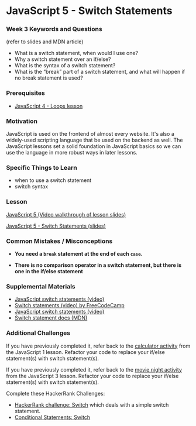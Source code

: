 # JavaScript 5 - Switch Statements

### Week 3 Keywords and Questions

(refer to slides and MDN article)

-  What is a switch statement, when would I use one?
-  Why a switch statement over an if/else?
-  What is the syntax of a switch statement?
-  What is the “break” part of a switch statement, and what will happen if no break statement is used?


### Prerequisites

- [JavaScript 4 - Loops lesson](/javascript/javascript-4-loops.md)

### Motivation

JavaScript is used on the frontend of almost every website. It's also a widely-used scripting language that be used on the backend as well. The JavaScript lessons set a solid foundation in JavaScript basics so we can use the language in more robust ways in later lessons.


### Specific Things to Learn

- when to use a switch statement
- switch syntax

### Lesson

[JavaScript 5 (Video walkthrough of lesson slides)](https://drive.google.com/file/d/1x5U0jFgEZD-NjOnfoZ_mkYZpXoODbMIS/view?usp=sharing)

[JavaScript 5 - Switch Statements (slides)](https://docs.google.com/presentation/d/1hmP5pOfrgexspDS827_cGkb3SNqhIJnbxrlnRFcHCGw/edit?usp=sharing)

### Common Mistakes / Misconceptions

- **You need a `break` statement at the end of each `case`.**

- **There is no comparison operator in a switch statement, but there is one in the if/else statement**


### Supplemental Materials

- [JavaScript switch statements (video)](https://www.youtube.com/watch?v=7rc8aDtVFvE)
- [Switch statements (video) by FreeCodeCamp](https://www.youtube.com/watch?v=fM5qnyasUYI)
- [JavaScript switch statements (video)](https://www.youtube.com/watch?v=Z6O_XdfCBEo)
- [Switch statement docs (MDN)](https://developer.mozilla.org/en-US/docs/Web/JavaScript/Reference/Statements/switch)

### Additional Challenges

If you have previously completed it, refer back to the [calculator activity](../javascript/javascript-1-variables.md#independent-practice) from the JavaScript 1 lesson. Refactor your code to replace your if/else statement(s) with switch statement(s).

If you have previously completed it, refer back to the [movie night activity](../javascript/javascript-3-conditionals.md#independent-practice) from the JavaScript 3 lesson. Refactor your code to replace your if/else statement(s) with switch statement(s).

Complete these HackerRank Challenges:

- [HackerRank challenge: Switch](https://www.hackerrank.com/contests/7days-javascript/challenges/js-switch-statements) which deals with a simple switch statement.
- [Conditional Statements: Switch](https://www.hackerrank.com/challenges/js10-switch)
